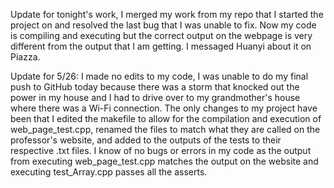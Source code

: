 Update for tonight's work, I merged my work from my repo that I started the project on and resolved the last bug that I was unable to fix. Now my code is compiling and executing but the correct output on the webpage is very different from the output that I am getting. I messaged Huanyi about it on Piazza. 

Update for 5/26: I made no edits to my code, I was unable to do my final push to GitHub today because there was a storm that knocked out the power in my house and I had to drive over to my grandmother's house where there was a Wi-Fi connection. The only changes to my project have been that I edited the makefile to allow for the compilation and execution of web_page_test.cpp, renamed the files to match what they are called on the professor's website, and added to the outputs of the tests to their respective .txt files. I know of no bugs or errors in my code as the output from executing web_page_test.cpp matches the output on the website and executing test_Array.cpp passes all the asserts. 